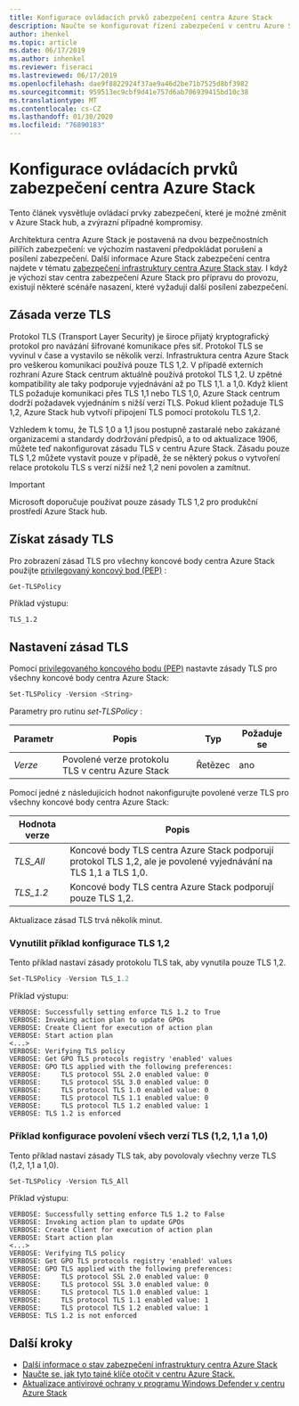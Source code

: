 ```yaml
---
title: Konfigurace ovládacích prvků zabezpečení centra Azure Stack
description: Naučte se konfigurovat řízení zabezpečení v centru Azure Stack.
author: ihenkel
ms.topic: article
ms.date: 06/17/2019
ms.author: inhenkel
ms.reviewer: fiseraci
ms.lastreviewed: 06/17/2019
ms.openlocfilehash: dae9f8822924f37ae9a46d2be71b7525d8bf3982
ms.sourcegitcommit: 959513ec9cbf9d41e757d6ab706939415bd10c38
ms.translationtype: MT
ms.contentlocale: cs-CZ
ms.lasthandoff: 01/30/2020
ms.locfileid: "76890183"
---
```

# <a name="configure-azure-stack-hub-security-controls"></a>Konfigurace ovládacích prvků zabezpečení centra Azure Stack

Tento článek vysvětluje ovládací prvky zabezpečení, které je možné změnit v Azure Stack hub, a zvýrazní případné kompromisy.

Architektura centra Azure Stack je postavená na dvou bezpečnostních pilířích zabezpečení: ve výchozím nastavení předpokládat porušení a posílení zabezpečení. Další informace Azure Stack zabezpečení centra najdete v tématu [zabezpečení infrastruktury centra Azure Stack stav](azure-stack-security-foundations.md). I když je výchozí stav centra zabezpečení Azure Stack pro přípravu do provozu, existují některé scénáře nasazení, které vyžadují další posílení zabezpečení.

## <a name="tls-version-policy"></a>Zásada verze TLS

Protokol TLS (Transport Layer Security) je široce přijatý kryptografický protokol pro navázání šifrované komunikace přes síť. Protokol TLS se vyvinul v čase a vystavilo se několik verzí. Infrastruktura centra Azure Stack pro veškerou komunikaci používá pouze TLS 1,2. V případě externích rozhraní Azure Stack centrum aktuálně používá protokol TLS 1,2. U zpětné kompatibility ale taky podporuje vyjednávání až po TLS 1,1. a 1,0. Když klient TLS požaduje komunikaci přes TLS 1,1 nebo TLS 1,0, Azure Stack centrum dodrží požadavek vyjednáním s nižší verzí TLS. Pokud klient požaduje TLS 1,2, Azure Stack hub vytvoří připojení TLS pomocí protokolu TLS 1,2.

Vzhledem k tomu, že TLS 1,0 a 1,1 jsou postupně zastaralé nebo zakázané organizacemi a standardy dodržování předpisů, a to od aktualizace 1906, můžete teď nakonfigurovat zásadu TLS v centru Azure Stack. Zásadu pouze TLS 1,2 můžete vystavit pouze v případě, že se některý pokus o vytvoření relace protokolu TLS s verzí nižší než 1,2 není povolen a zamítnut.

> [!IMPORTANT]
> Microsoft doporučuje používat pouze zásady TLS 1,2 pro produkční prostředí Azure Stack hub.

## <a name="get-tls-policy"></a>Získat zásady TLS

Pro zobrazení zásad TLS pro všechny koncové body centra Azure Stack použijte [privilegovaný koncový bod (PEP)](azure-stack-privileged-endpoint.md) :

```powershell
Get-TLSPolicy
```

Příklad výstupu:

    TLS_1.2

## <a name="set-tls-policy"></a>Nastavení zásad TLS

Pomocí [privilegovaného koncového bodu (PEP)](azure-stack-privileged-endpoint.md) nastavte zásady TLS pro všechny koncové body centra Azure Stack:

```powershell
Set-TLSPolicy -Version <String>
```

Parametry pro rutinu *set-TLSPolicy* :

| Parametr | Popis | Typ | Požaduje se |
|---------|---------|---------|---------|
| *Verze* | Povolené verze protokolu TLS v centru Azure Stack | Řetězec | ano|

Pomocí jedné z následujících hodnot nakonfigurujte povolené verze TLS pro všechny koncové body centra Azure Stack:

| Hodnota verze | Popis |
|---------|---------|
| *TLS_All* | Koncové body TLS centra Azure Stack podporují protokol TLS 1,2, ale je povolené vyjednávání na TLS 1,1 a TLS 1,0. |
| *TLS_1.2* | Koncové body TLS centra Azure Stack podporují pouze TLS 1,2. | 

Aktualizace zásad TLS trvá několik minut.

### <a name="enforce-tls-12-configuration-example"></a>Vynutilit příklad konfigurace TLS 1,2

Tento příklad nastaví zásady protokolu TLS tak, aby vynutila pouze TLS 1,2.

```powershell
Set-TLSPolicy -Version TLS_1.2
```

Příklad výstupu:

    VERBOSE: Successfully setting enforce TLS 1.2 to True
    VERBOSE: Invoking action plan to update GPOs
    VERBOSE: Create Client for execution of action plan
    VERBOSE: Start action plan
    <...>
    VERBOSE: Verifying TLS policy
    VERBOSE: Get GPO TLS protocols registry 'enabled' values
    VERBOSE: GPO TLS applied with the following preferences:
    VERBOSE:     TLS protocol SSL 2.0 enabled value: 0
    VERBOSE:     TLS protocol SSL 3.0 enabled value: 0
    VERBOSE:     TLS protocol TLS 1.0 enabled value: 0
    VERBOSE:     TLS protocol TLS 1.1 enabled value: 0
    VERBOSE:     TLS protocol TLS 1.2 enabled value: 1
    VERBOSE: TLS 1.2 is enforced

### <a name="allow-all-versions-of-tls-12-11-and-10-configuration-example"></a>Příklad konfigurace povolení všech verzí TLS (1,2, 1,1 a 1,0)

Tento příklad nastaví zásady TLS tak, aby povolovaly všechny verze TLS (1,2, 1,1 a 1,0).

```powershell
Set-TLSPolicy -Version TLS_All
```

Příklad výstupu:

    VERBOSE: Successfully setting enforce TLS 1.2 to False
    VERBOSE: Invoking action plan to update GPOs
    VERBOSE: Create Client for execution of action plan
    VERBOSE: Start action plan
    <...>
    VERBOSE: Verifying TLS policy
    VERBOSE: Get GPO TLS protocols registry 'enabled' values
    VERBOSE: GPO TLS applied with the following preferences:
    VERBOSE:     TLS protocol SSL 2.0 enabled value: 0
    VERBOSE:     TLS protocol SSL 3.0 enabled value: 0
    VERBOSE:     TLS protocol TLS 1.0 enabled value: 1
    VERBOSE:     TLS protocol TLS 1.1 enabled value: 1
    VERBOSE:     TLS protocol TLS 1.2 enabled value: 1
    VERBOSE: TLS 1.2 is not enforced

## <a name="next-steps"></a>Další kroky

- [Další informace o stav zabezpečení infrastruktury centra Azure Stack](azure-stack-security-foundations.md)
- [Naučte se, jak tyto tajné klíče otočit v centru Azure Stack.](azure-stack-rotate-secrets.md)
- [Aktualizace antivirové ochrany v programu Windows Defender v centru Azure Stack](azure-stack-security-av.md)
